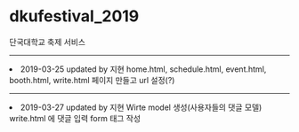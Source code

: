 # dkufestival_2019
단국대학교 축제 서비스
<br>
<hr>
<li>2019-03-25 updated by 지현
home.html, schedule.html, event.html, booth.html, write.html 페이지 만들고 url 설정(?)
<hr>
<li>2019-03-27 updated by 지현
Wirte model 생성(사용자들의 댓글 모델)
write.html 에 댓글 입력 form 태그 작성
